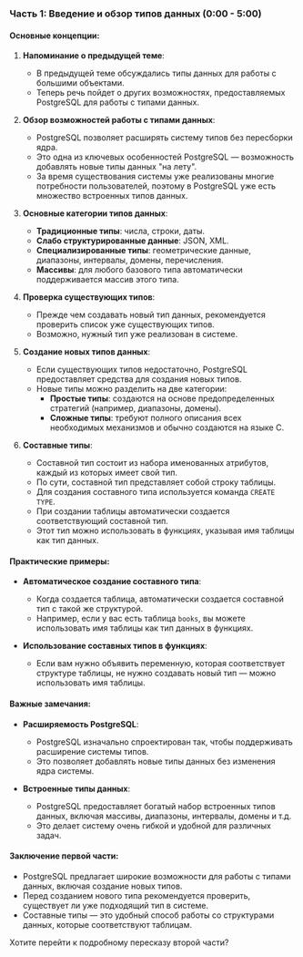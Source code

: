 ### Часть 1: Введение и обзор типов данных (0:00 - 5:00)

#### Основные концепции:
1. **Напоминание о предыдущей теме**:
   - В предыдущей теме обсуждались типы данных для работы с большими объектами.
   - Теперь речь пойдет о других возможностях, предоставляемых PostgreSQL для работы с типами данных.

2. **Обзор возможностей работы с типами данных**:
   - PostgreSQL позволяет расширять систему типов без пересборки ядра.
   - Это одна из ключевых особенностей PostgreSQL — возможность добавлять новые типы данных "на лету".
   - За время существования системы уже реализованы многие потребности пользователей, поэтому в PostgreSQL уже есть множество встроенных типов данных.

3. **Основные категории типов данных**:
   - **Традиционные типы**: числа, строки, даты.
   - **Слабо структурированные данные**: JSON, XML.
   - **Специализированные типы**: геометрические данные, диапазоны, интервалы, домены, перечисления.
   - **Массивы**: для любого базового типа автоматически поддерживается массив этого типа.

4. **Проверка существующих типов**:
   - Прежде чем создавать новый тип данных, рекомендуется проверить список уже существующих типов.
   - Возможно, нужный тип уже реализован в системе.

5. **Создание новых типов данных**:
   - Если существующих типов недостаточно, PostgreSQL предоставляет средства для создания новых типов.
   - Новые типы можно разделить на две категории:
     - **Простые типы**: создаются на основе предопределенных стратегий (например, диапазоны, домены).
     - **Сложные типы**: требуют полного описания всех необходимых механизмов и обычно создаются на языке C.

6. **Составные типы**:
   - Составной тип состоит из набора именованных атрибутов, каждый из которых имеет свой тип.
   - По сути, составной тип представляет собой строку таблицы.
   - Для создания составного типа используется команда `CREATE TYPE`.
   - При создании таблицы автоматически создается соответствующий составной тип.
   - Этот тип можно использовать в функциях, указывая имя таблицы как тип данных.

#### Практические примеры:
- **Автоматическое создание составного типа**:
  - Когда создается таблица, автоматически создается составной тип с такой же структурой.
  - Например, если у вас есть таблица `books`, вы можете использовать имя таблицы как тип данных в функциях.

- **Использование составных типов в функциях**:
  - Если вам нужно объявить переменную, которая соответствует структуре таблицы, не нужно создавать новый тип — можно использовать имя таблицы.

#### Важные замечания:
- **Расширяемость PostgreSQL**:
  - PostgreSQL изначально спроектирован так, чтобы поддерживать расширение системы типов.
  - Это позволяет добавлять новые типы данных без изменения ядра системы.

- **Встроенные типы данных**:
  - PostgreSQL предоставляет богатый набор встроенных типов данных, включая массивы, диапазоны, интервалы, домены и т.д.
  - Это делает систему очень гибкой и удобной для различных задач.

#### Заключение первой части:
- PostgreSQL предлагает широкие возможности для работы с типами данных, включая создание новых типов.
- Перед созданием нового типа рекомендуется проверить, существует ли уже подходящий тип в системе.
- Составные типы — это удобный способ работы со структурами данных, которые соответствуют таблицам.

Хотите перейти к подробному пересказу второй части?